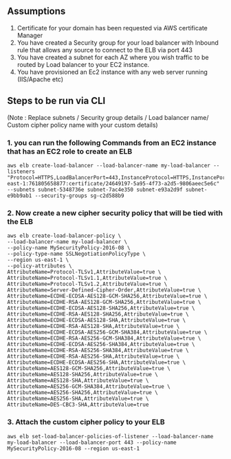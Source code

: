## Assumptions
1. Certificate for your domain has been requested via AWS certificate Manager 
2. You have created a Security group for your load balancer with Inbound rule that allows any source to connect to the ELB via port 443
3. You have created a subnet for each AZ where you wish traffic to be routed by Load balancer to your EC2 instance.
4. You have provisioned an Ec2 instance with any web server running (IIS/Apache etc)

## Steps to be run via CLI 
(Note : Replace subnets / Security group details / Load balancer name/ Custom cipher policy name with your custom details)

### 1. you can run the following Commands from an EC2 instance that has an EC2 role to create an ELB 
```shell
aws elb create-load-balancer --load-balancer-name my-load-balancer --listeners "Protocol=HTTPS,LoadBalancerPort=443,InstanceProtocol=HTTPS,InstancePort=443,SSLCertificateId=arn:aws:acm:us-east-1:761805658877:certificate/24649197-5a95-4f73-a2d5-9806aeec5e6c" --subnets subnet-5348736e subnet-7ac4e350 subnet-e93a2d9f subnet-e9bb9ab1 --security-groups sg-c2d588b9
```
### 2. Now create a new cipher security policy that will be tied with the ELB
```shell
aws elb create-load-balancer-policy \
--load-balancer-name my-load-balancer \
--policy-name MySecurityPolicy-2016-08 \
--policy-type-name SSLNegotiationPolicyType \
--region us-east-1 \
--policy-attributes \
AttributeName=Protocol-TLSv1,AttributeValue=true \
AttributeName=Protocol-TLSv1.1,AttributeValue=true \
AttributeName=Protocol-TLSv1.2,AttributeValue=true \
AttributeName=Server-Defined-Cipher-Order,AttributeValue=true \
AttributeName=ECDHE-ECDSA-AES128-GCM-SHA256,AttributeValue=true \
AttributeName=ECDHE-RSA-AES128-GCM-SHA256,AttributeValue=true \
AttributeName=ECDHE-ECDSA-AES128-SHA256,AttributeValue=true \
AttributeName=ECDHE-RSA-AES128-SHA256,AttributeValue=true \
AttributeName=ECDHE-ECDSA-AES128-SHA,AttributeValue=true \
AttributeName=ECDHE-RSA-AES128-SHA,AttributeValue=true \
AttributeName=ECDHE-ECDSA-AES256-GCM-SHA384,AttributeValue=true \
AttributeName=ECDHE-RSA-AES256-GCM-SHA384,AttributeValue=true \
AttributeName=ECDHE-ECDSA-AES256-SHA384,AttributeValue=true \
AttributeName=ECDHE-RSA-AES256-SHA384,AttributeValue=true \
AttributeName=ECDHE-RSA-AES256-SHA,AttributeValue=true \
AttributeName=ECDHE-ECDSA-AES256-SHA,AttributeValue=true \
AttributeName=AES128-GCM-SHA256,AttributeValue=true \
AttributeName=AES128-SHA256,AttributeValue=true \
AttributeName=AES128-SHA,AttributeValue=true \
AttributeName=AES256-GCM-SHA384,AttributeValue=true \
AttributeName=AES256-SHA256,AttributeValue=true \
AttributeName=AES256-SHA,AttributeValue=true \
AttributeName=DES-CBC3-SHA,AttributeValue=true
```
### 3. Attach the custom cipher policy to your ELB
```shell
aws elb set-load-balancer-policies-of-listener --load-balancer-name my-load-balancer --load-balancer-port 443 --policy-name MySecurityPolicy-2016-08 --region us-east-1
```
